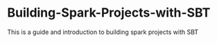 # Building-Spark-Projects-with-SBT
This is a guide and introduction to building spark projects with SBT
